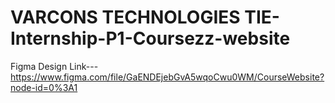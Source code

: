 # VARCONS TECHNOLOGIES         TIE-Internship-P1-Coursezz-website

Figma Design Link---https://www.figma.com/file/GaENDEjebGvA5wqoCwu0WM/CourseWebsite?node-id=0%3A1
